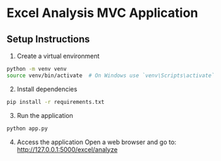# Excel Analysis MVC Application

## Setup Instructions

1. Create a virtual environment
```bash
python -m venv venv
source venv/bin/activate  # On Windows use `venv\Scripts\activate`
```

2. Install dependencies
```bash
pip install -r requirements.txt
```

3. Run the application
```bash
python app.py
```

4. Access the application
Open a web browser and go to:
http://127.0.0.1:5000/excel/analyze
